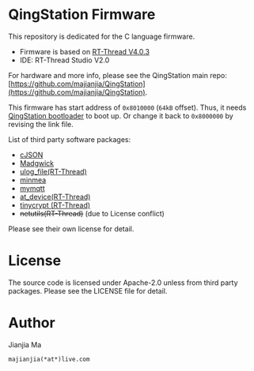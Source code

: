 # QingStation Firmware 
This repository is dedicated for the C language firmware.

- Firmware is based on [RT-Thread V4.0.3](https://github.com/RT-Thread/rt-thread)
- IDE: RT-Thread Studio V2.0

For hardware and more info, please see the QingStation main repo: [https://github.com/majianjia/QingStation](https://github.com/majianjia/QingStation). 

This firmware has start address of `0x8010000` (`64kB` offset). 
Thus, it needs [QingStation bootloader](https://github.com/majianjia/QingStation-bootloader) to boot up.
Or change it back to `0x8000000` by revising the link file. 

List of third party software packages:
- [cJSON](https://github.com/DaveGamble/cJSON)
- [Madgwick](https://x-io.co.uk/open-source-imu-and-ahrs-algorithms/)
- [ulog_file(RT-Thread)](https://github.com/RT-Thread-packages/ulog_file)
- [minmea](https://github.com/kosma/minmea)
- [mymqtt](https://github.com/hichard/mymqtt)
- [at_device(RT-Thread)](https://github.com/RT-Thread-packages/at_device)
- [tinycrypt (RT-Thread)](https://github.com/RT-Thread-packages/tinycrypt)
- ~~netutils(RT-Thread)~~ (due to License conflict)

Please see their own license for detail. 

# License
The source code is licensed under Apache-2.0 unless from third party packages.
Please see the LICENSE file for detail. 

# Author
Jianjia Ma 

`majianjia(*at*)live.com`
